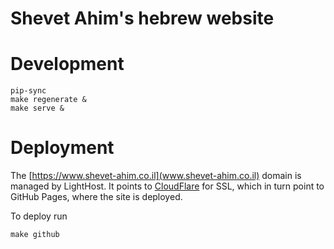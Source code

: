 # Shevet Ahim's hebrew website

# Development

```
pip-sync
make regenerate &
make serve &
```

# Deployment

The [https://www.shevet-ahim.co.il](www.shevet-ahim.co.il) domain is managed by LightHost.
It points to [CloudFlare](https://dash.cloudflare.com/1a71ca20d51f32031042d31177c144fe/shevet-ahim.co.il) for SSL, which in turn point to GitHub Pages, where the site is deployed.

To deploy run

```
make github
```
